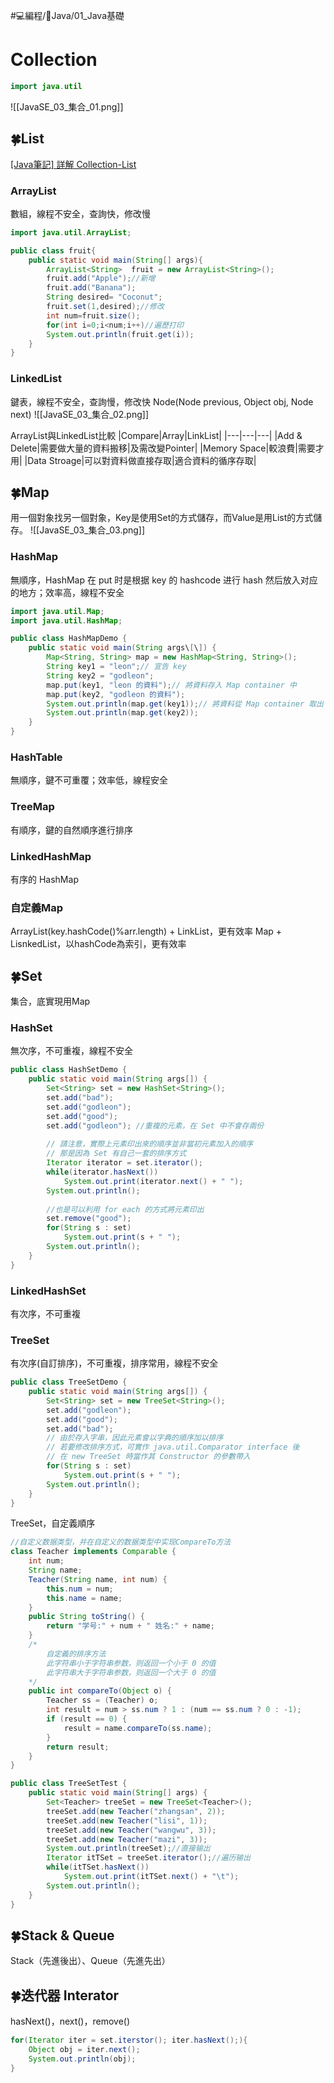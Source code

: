 #💻編程/🌠Java/01_Java基礎
# Collection
```java
import java.util
```
![[JavaSE_03_集合_01.png]]

## 🍀List
[\[Java筆記\] 詳解 Collection-List](https://andy6804tw.github.io/2017/11/08/java-collection-intro-2/)

### ArrayList
數組，線程不安全，查詢快，修改慢
```java  
import java.util.ArrayList;

public class fruit{
	public static void main(String[] args){
		ArrayList<String>  fruit = new ArrayList<String>();
		fruit.add("Apple");//新增
		fruit.add("Banana");
		String desired= "Coconut";
		fruit.set(1,desired);//修改
		int num=fruit.size();
		for(int i=0;i<num;i++)//遍歷打印
		System.out.println(fruit.get(i));
	}
}
```

### LinkedList
鍵表，線程不安全，查詢慢，修改快
Node(Node previous, Object obj, Node next)
![[JavaSE_03_集合_02.png]]

ArrayList與LinkedList比較
|Compare|Array|LinkList|
|---|---|---|
|Add & Delete|需要做大量的資料搬移|及需改變Pointer|
|Memory Space|較浪費|需要才用|
|Data Stroage|可以對資料做直接存取|適合資料的循序存取|

## 🍀Map
用一個對象找另一個對象，Key是使用Set的方式儲存，而Value是用List的方式儲存。
![[JavaSE_03_集合_03.png]]

### HashMap
無順序，HashMap 在 put 时是根据 key 的 hashcode 进行 hash 然后放入对应的地方；效率高，線程不安全
    
```java
import java.util.Map;  
import java.util.HashMap;  

public class HashMapDemo {  
	public static void main(String args\[\]) {  
		Map<String, String> map = new HashMap<String, String>();  
		String key1 = "leon";// 宣告 key  
		String key2 = "godleon";  
		map.put(key1, "leon 的資料");// 將資料存入 Map container 中  
		map.put(key2, "godleon 的資料");  
		System.out.println(map.get(key1));// 將資料從 Map container 取出  
		System.out.println(map.get(key2));  
	}  
}
```

### HashTable
無順序，鍵不可重覆；效率低，線程安全

### TreeMap
有順序，鍵的自然順序進行排序

### LinkedHashMap
有序的 HashMap

### 自定義Map
ArrayList(key.hashCode()%arr.length) + LinkList，更有效率
Map + LisnkedList，以hashCode為索引，更有效率

## 🍀Set
集合，底實現用Map
### HashSet
無次序，不可重複，線程不安全
```java
public class HashSetDemo {
    public static void main(String args[]) {
        Set<String> set = new HashSet<String>();
        set.add("bad");
        set.add("godleon");
        set.add("good");
        set.add("godleon"); //重複的元素，在 Set 中不會存兩份
 
        // 請注意，實際上元素印出來的順序並非當初元素加入的順序
        // 那是因為 Set 有自己一套的排序方式
        Iterator iterator = set.iterator();
        while(iterator.hasNext())
            System.out.print(iterator.next() + " ");
        System.out.println();
 
        //也是可以利用 for each 的方式將元素印出
        set.remove("good");
        for(String s : set)
            System.out.print(s + " ");
        System.out.println();
    }
}
```

### LinkedHashSet
有次序，不可重複

### TreeSet
有次序(自訂排序)，不可重複，排序常用，線程不安全
```java
public class TreeSetDemo {
    public static void main(String args[]) {
        Set<String> set = new TreeSet<String>();
        set.add("godleon");
        set.add("good");
        set.add("bad");
        // 由於存入字串，因此元素會以字典的順序加以排序
        // 若要修改排序方式，可實作 java.util.Comparator interface 後
        // 在 new TreeSet 時當作其 Constructor 的參數帶入
        for(String s : set)
            System.out.print(s + " ");
        System.out.println();
    }
}
```

TreeSet，自定義順序
```java
//自定义数据类型，并在自定义的数据类型中实现CompareTo方法
class Teacher implements Comparable {
	int num;
	String name;
	Teacher(String name, int num) {
		this.num = num;
		this.name = name;
	}
	public String toString() {
		return "学号:" + num + " 姓名:" + name;
	}
	/*
		自定義的排序方法
		此字符串小于字符串参数，则返回一个小于 0 的值
		此字符串大于字符串参数，则返回一个大于 0 的值
	*/
	public int compareTo(Object o) {
		Teacher ss = (Teacher) o;
		int result = num > ss.num ? 1 : (num == ss.num ? 0 : -1);
		if (result == 0) {
			result = name.compareTo(ss.name);
		}
		return result;
	}
}

public class TreeSetTest {
	public static void main(String[] args) {
		Set<Teacher> treeSet = new TreeSet<Teacher>();
		treeSet.add(new Teacher("zhangsan", 2));
		treeSet.add(new Teacher("lisi", 1));
		treeSet.add(new Teacher("wangwu", 3));
		treeSet.add(new Teacher("mazi", 3));
		System.out.println(treeSet);//直接输出
		Iterator itTSet = treeSet.iterator();//遍历输出
		while(itTSet.hasNext())
			System.out.print(itTSet.next() + "\t");
		System.out.println();
	}
}
```

## 🍀Stack & Queue
Stack（先進後出）、Queue（先進先出）

## 🍀迭代器 Interator
hasNext()，next()，remove()
```java
for(Iterator iter = set.iterstor(); iter.hasNext();){  
	Object obj = iter.next();  
	System.out.println(obj);  
}
```











